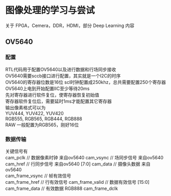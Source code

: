 # 图像处理的学习与尝试

关于 FPGA，Cemera，DDR，HDMI，部分 Deep Learning 内容


## OV5640
### 配置  
RTL代码用于配置OV5640以及进行数据和行场同步接收  
OV5640需要sccb接口进行配置，其实就是一个I2C的时序  
OV5640的寄存器位数是16位
scl时钟配置成250khz，总共需要配置250个寄存器  
OV5640上电到开始配置IIC至少等待20ms  
先对寄存器进行软件复位，使寄存器恢复初始值  
寄存器软件复位后，需要延时1ms才能配置其它寄存器  
输出像素格式可以为  
YUV444, YUV422, YUV420  
RGB555, RGB565, RGB444, RGB888  
RAW 一般配置为RGB565，刚好16位  
### 数据传输
关键信号有  
          cam_pclk            // 数据像素时钟 来自ov5640
          cam_vsync           // 场同步信号 来自ov5640
          cam_href            // 行同步信号 来自ov5640
 [7:0]    cam_data            // 摄像头数据 来自ov5640                            
          cam_frame_vsync     // 帧有效信号    
          cam_frame_href      // 行有效信号
          cam_frame_valid     // 数据有效信号
 [15:0]   cam_frame_data      // 有效数据 RGB888
          cam_frame_dclk  
